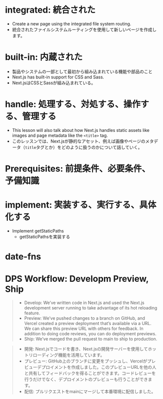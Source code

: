 # integrated: 統合された

- Create a new page using the integrated file system routing.
- 統合されたファイルシステムルーティングを使用して新しいページを作成します。

# built-in: 内蔵された

- 製品やシステムの一部として最初から組み込まれている機能や部品のこと
- Next.js has built-in support for CSS and Sass.
- Next.jsはCSSとSassが組み込まれている。

# handle: 処理する、対処する、操作する、管理する

- This lesson will also talk about how Next.js handles static assets like images and page metadata like the `<title>` tag.
- このレッスンでは、Next.jsが静的なアセット、例えば画像やページのメタデータ（`title`タグとか）をどのように扱うのかについて話していく。

# Prerequisites: 前提条件、必要条件、予備知識

# implement: 実装する、実行する、具体化する
- Implement getStaticPaths
  - getStaticPathsを実装する

# date-fns

# DPS Workflow: Developm Preview, Ship
> - Develop: We’ve written code in Next.js and used the Next.js development server running to take advantage of its hot reloading feature.
> - Preview: We’ve pushed changes to a branch on GitHub, and Vercel created a preview deployment that’s available via a URL. We can share this preview URL with others for feedback. In addition to doing code reviews, you can do deployment previews.
> - Ship: We’ve merged the pull request to main to ship to production.

> - 開発: Next.jsでコードを書き、Next.jsの開発サーバーを使用してホットリローディング機能を活用しています。
> - プレビュー: GitHub上のブランチに変更をプッシュし、Vercelがプレビューデプロイメントを作成しました。このプレビューURLを他の人と共有してフィードバックを得ることができます。コードレビューを行うだけでなく、デプロイメントのプレビューも行うことができます。
> - 配信: プルリクエストをmainにマージして本番環境に配信しました。